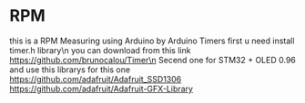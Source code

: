 # RPM
this is a RPM Measuring using Arduino by Arduino Timers 
first u need install timer.h library\n
you can download from this link https://github.com/brunocalou/Timer\n
Secend one for STM32 + OLED 0.96 and use this librarys for this one
https://github.com/adafruit/Adafruit_SSD1306
https://github.com/adafruit/Adafruit-GFX-Library
